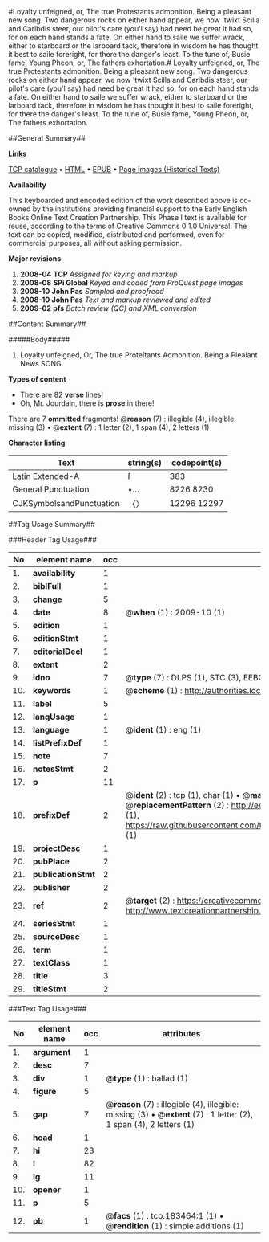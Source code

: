 #Loyalty unfeigned, or, The true Protestants admonition. Being a pleasant new song. Two dangerous rocks on either hand appear, we now 'twixt Scilla and Caribdis steer, our pilot's care (you'l say) had need be great it had so, for on each hand stands a fate. On either hand to saile we suffer wrack, either to starboard or the larboard tack, therefore in wisdom he has thought it best to saile foreright, for there the danger's least. To the tune of, Busie fame, Young Pheon, or, The fathers exhortation.#
Loyalty unfeigned, or, The true Protestants admonition. Being a pleasant new song. Two dangerous rocks on either hand appear, we now 'twixt Scilla and Caribdis steer, our pilot's care (you'l say) had need be great it had so, for on each hand stands a fate. On either hand to saile we suffer wrack, either to starboard or the larboard tack, therefore in wisdom he has thought it best to saile foreright, for there the danger's least. To the tune of, Busie fame, Young Pheon, or, The fathers exhortation.

##General Summary##

**Links**

[TCP catalogue](http://www.ota.ox.ac.uk/tcp/)  • 
[HTML](http://tei.it.ox.ac.uk/tcp/Texts-HTML/free/B04/B04262.html)  • 
[EPUB](http://tei.it.ox.ac.uk/tcp/Texts-EPUB/free/B04/B04262.epub) • 
[Page images (Historical Texts)](https://data.historicaltexts.jisc.ac.uk/view?pubId=eebo-99887220e&pageId=eebo-99887220e-183464-1)

**Availability**

This keyboarded and encoded edition of the
	       work described above is co-owned by the institutions
	       providing financial support to the Early English Books
	       Online Text Creation Partnership. This Phase I text is
	       available for reuse, according to the terms of Creative
	       Commons 0 1.0 Universal. The text can be copied,
	       modified, distributed and performed, even for
	       commercial purposes, all without asking permission.

**Major revisions**

1. __2008-04__ __TCP__ *Assigned for keying and markup*
1. __2008-08__ __SPi Global__ *Keyed and coded from ProQuest page images*
1. __2008-10__ __John Pas__ *Sampled and proofread*
1. __2008-10__ __John Pas__ *Text and markup reviewed and edited*
1. __2009-02__ __pfs__ *Batch review (QC) and XML conversion*

##Content Summary##

#####Body#####

1. Loyalty unfeigned, Or, The true Proteſtants Admonition. Being a Pleaſant News SONG.

**Types of content**

  * There are 82 **verse** lines!
  * Oh, Mr. Jourdain, there is **prose** in there!

There are 7 **ommitted** fragments! 
 @__reason__ (7) : illegible (4), illegible: missing (3)  •  @__extent__ (7) : 1 letter (2), 1 span (4), 2 letters (1)

**Character listing**


|Text|string(s)|codepoint(s)|
|---|---|---|
|Latin Extended-A|ſ|383|
|General Punctuation|•…|8226 8230|
|CJKSymbolsandPunctuation|〈〉|12296 12297|

##Tag Usage Summary##

###Header Tag Usage###

|No|element name|occ|attributes|
|---|---|---|---|
|1.|__availability__|1||
|2.|__biblFull__|1||
|3.|__change__|5||
|4.|__date__|8| @__when__ (1) : 2009-10 (1)|
|5.|__edition__|1||
|6.|__editionStmt__|1||
|7.|__editorialDecl__|1||
|8.|__extent__|2||
|9.|__idno__|7| @__type__ (7) : DLPS (1), STC (3), EEBO-CITATION (1), PROQUEST (1), VID (1)|
|10.|__keywords__|1| @__scheme__ (1) : http://authorities.loc.gov/ (1)|
|11.|__label__|5||
|12.|__langUsage__|1||
|13.|__language__|1| @__ident__ (1) : eng (1)|
|14.|__listPrefixDef__|1||
|15.|__note__|7||
|16.|__notesStmt__|2||
|17.|__p__|11||
|18.|__prefixDef__|2| @__ident__ (2) : tcp (1), char (1)  •  @__matchPattern__ (2) : ([0-9\-]+):([0-9IVX]+) (1), (.+) (1)  •  @__replacementPattern__ (2) : http://eebo.chadwyck.com/downloadtiff?vid=$1&page=$2 (1), https://raw.githubusercontent.com/textcreationpartnership/Texts/master/tcpchars.xml#$1 (1)|
|19.|__projectDesc__|1||
|20.|__pubPlace__|2||
|21.|__publicationStmt__|2||
|22.|__publisher__|2||
|23.|__ref__|2| @__target__ (2) : https://creativecommons.org/publicdomain/zero/1.0/ (1), http://www.textcreationpartnership.org/docs/. (1)|
|24.|__seriesStmt__|1||
|25.|__sourceDesc__|1||
|26.|__term__|1||
|27.|__textClass__|1||
|28.|__title__|3||
|29.|__titleStmt__|2||


###Text Tag Usage###

|No|element name|occ|attributes|
|---|---|---|---|
|1.|__argument__|1||
|2.|__desc__|7||
|3.|__div__|1| @__type__ (1) : ballad (1)|
|4.|__figure__|5||
|5.|__gap__|7| @__reason__ (7) : illegible (4), illegible: missing (3)  •  @__extent__ (7) : 1 letter (2), 1 span (4), 2 letters (1)|
|6.|__head__|1||
|7.|__hi__|23||
|8.|__l__|82||
|9.|__lg__|11||
|10.|__opener__|1||
|11.|__p__|5||
|12.|__pb__|1| @__facs__ (1) : tcp:183464:1 (1)  •  @__rendition__ (1) : simple:additions (1)|
